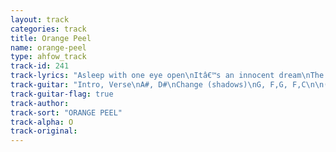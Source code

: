```yaml
---
layout: track
categories: track
title: Orange Peel
name: orange-peel
type: ahfow_track
track-id: 241
track-lyrics: "Asleep with one eye open\nItâ€™s an innocent dream\nThe telephone is singing\nAnd Iâ€™ll do it again\n\nResting in your yellow room\nYour face looks so surreal\nI kissed you with my rabbit foot\nI made your orange peel\n\nOn Christy Street, the sinking sun\nHas set your face ablaze\nYour ruby is weeping\nAnd youâ€™re all in a daze\nI told you all my riddles\nAnd I made your sickness heal\nI kissed you with my rabbitâ€™s foot\nI made your orange peel\n\nShadows on the wall\nHeading for a fall"
track-guitar: "Intro, Verse\nA#, D#\nChange (shadows)\nG, F,G, F,C\n\n(provided by Drew)"
track-guitar-flag: true
track-author: 
track-sort: "ORANGE PEEL"
track-alpha: O
track-original: 
---
```

